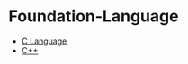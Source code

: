 # Foundation-Language
* <a href="https://github.com/Dheeraj2002kumar/Foundation-Language/tree/main/C%20language">C Language</a>
* <a href="https://github.com/Dheeraj2002kumar/Foundation-Language/tree/main/C%2B%2B%20language">C++</a>
